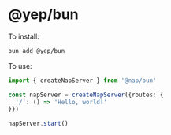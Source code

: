 # @yep/bun

To install:

```bash
bun add @yep/bun
```

To use:

```typescript
import { createNapServer } from '@nap/bun'

const napServer = createNapServer({routes: {
  '/': () => 'Hello, world!'
}})

napServer.start()
```
